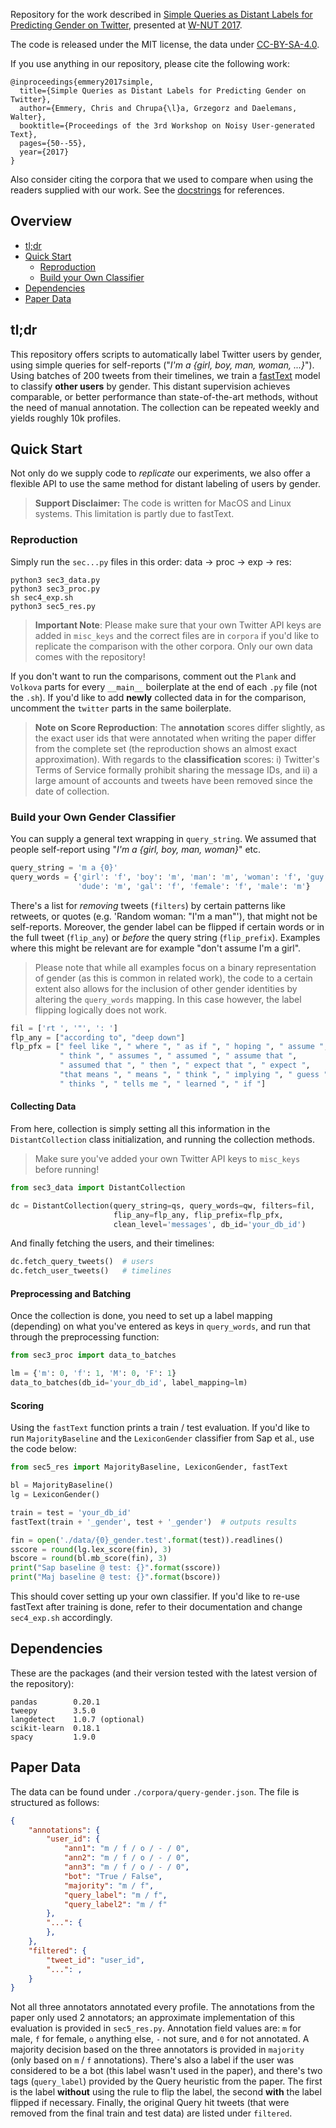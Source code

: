Repository for the work described in [Simple Queries as Distant Labels for
Predicting Gender on Twitter](http://noisy-text.github.io/2017/pdf/WNUT07.pdf),
presented at [W-NUT 2017](http://noisy-text.github.io/2017/index.html).

The code is released under the MIT license, the data under [CC-BY-SA-4.0](https://creativecommons.org/licenses/by-sa/4.0/).

If you use anything in our repository, please cite the following work:

```
@inproceedings{emmery2017simple,
  title={Simple Queries as Distant Labels for Predicting Gender on Twitter},
  author={Emmery, Chris and Chrupa{\l}a, Grzegorz and Daelemans, Walter},
  booktitle={Proceedings of the 3rd Workshop on Noisy User-generated Text},
  pages={50--55},
  year={2017}
}
```

Also consider citing the corpora that we used to compare when using the readers
supplied with our work. See the [docstrings](https://github.com/cmry/simple-queries/blob/master/sec3_data.py#L410) for references.

## Overview

- [tl;dr](https://github.com/cmry/simple-queries#tldr)
- [Quick Start](https://github.com/cmry/simple-queries#quick-start)
  - [Reproduction](https://github.com/cmry/simple-queries#reproduction)
  - [Build your Own Classifier](https://github.com/cmry/simple-queries#build-your-own-gender-classifier)
- [Dependencies](https://github.com/cmry/simple-queries#dependencies)
- [Paper Data](https://github.com/cmry/simple-queries#paper-data)

## tl;dr

This repository offers scripts to automatically label Twitter users by gender,
using simple queries for self-reports ("*I'm a {girl, boy, man, woman, ...}*").
Using batches of 200 tweets from their timelines, we train a
[fastText](https://github.com/facebookresearch/fastText) model to classify
**other users** by gender. This distant supervision achieves
comparable, or better performance than state-of-the-art methods, without the
need of manual annotation. The collection can be repeated weekly and yields
roughly 10k profiles.


## Quick Start

Not only do we supply code to *replicate* our experiments, we also offer a
flexible API to use the same method for distant labeling of users by gender.

> **Support Disclaimer:** The code is written for MacOS and Linux systems. This
  limitation is partly due to fastText.

### Reproduction

Simply run the `sec...py` files in this order: data -> proc -> exp -> res:

```shell
python3 sec3_data.py
python3 sec3_proc.py
sh sec4_exp.sh
python3 sec5_res.py
```

> **Important Note**: Please make sure that your own Twitter API keys are added
  in `misc_keys` and the correct files are in `corpora` if you'd like to
  replicate the comparison with the other corpora. Only our own data comes with
  the repository!

If you don't want to run the comparisons, comment out the `Plank` and `Volkova`
parts for every `__main__` boilerplate at the end of each `.py` file (not the
`.sh`). If you'd like to add **newly** collected data in for the comparison,
uncomment the `twitter` parts in the same boilerplate.

> **Note on Score Reproduction**: The **annotation** scores differ slightly,
  as the exact user ids that were annotated when writing the paper differ from
  the complete set (the reproduction shows an almost exact approximation). With
  regards to the **classification** scores: i) Twitter's Terms of Service
  formally prohibit sharing the message IDs, and ii) a large amount of
  accounts and tweets have been removed since the date of collection.

### Build your Own Gender Classifier

You can supply a general text wrapping in `query_string`. We assumed that
people self-report using "*I'm a {girl, boy, man, woman}*" etc.

```python
query_string = 'm a {0}'
query_words = {'girl': 'f', 'boy': 'm', 'man': 'm', 'woman': 'f', 'guy': 'm',
               'dude': 'm', 'gal': 'f', 'female': 'f', 'male': 'm'}
```

There's a list for *removing* tweets (`filters`) by certain patterns like
retweets, or quotes (e.g. 'Random woman: "I'm a man"'), that might not be
self-reports. Moreover, the gender label can be flipped if certain words
or in the full tweet (`flip_any`) or *before* the query string (`flip_prefix`).
Examples where this might be relevant are for example "don't assume
I'm a girl".

> Please note that while all examples focus on a binary representation of
  gender (as this is common in related work), the code to a certain extent also
  allows for the inclusion of other gender identities by altering the
  `query_words` mapping. In this case however, the label flipping logically does
  not work.

```python
fil = ['rt ', '"', ': ']
flp_any = ["according to", "deep down"]
flp_pfx = [" feel like ", " where ", " as if ", " hoping ", " assume ",
           " think ", " assumes ", " assumed ", " assume that ",
           " assumed that ", " then ", " expect that ", " expect ",
           "that means ", " means ", " think ", " implying ", " guess ",
           " thinks ", " tells me ", " learned ", " if "]
```

#### Collecting Data

From here, collection is simply setting all this information in the
`DistantCollection` class initialization, and running the collection methods.

> Make sure you've added your own Twitter API keys to `misc_keys` before running!

```python
from sec3_data import DistantCollection

dc = DistantCollection(query_string=qs, query_words=qw, filters=fil,
                       flip_any=flp_any, flip_prefix=flp_pfx,
                       clean_level='messages', db_id='your_db_id')
```

And finally fetching the users, and their timelines:

```python
dc.fetch_query_tweets()  # users
dc.fetch_user_tweets()   # timelines
```

#### Preprocessing and Batching

Once the collection is done, you need to set up a label mapping (depending) on
what you've entered as keys in `query_words`, and run that through the
preprocessing function:

```python
from sec3_proc import data_to_batches

lm = {'m': 0, 'f': 1, 'M': 0, 'F': 1}
data_to_batches(db_id='your_db_id', label_mapping=lm)
```

#### Scoring

Using the `fastText` function prints a train / test evaluation. If you'd like
to run `MajorityBaseline` and the `LexiconGender` classifier from Sap et al.,
use the code below:

```python
from sec5_res import MajorityBaseline, LexiconGender, fastText

bl = MajorityBaseline()
lg = LexiconGender()

train = test = 'your_db_id'
fastText(train + '_gender', test + '_gender')  # outputs results

fin = open('./data/{0}_gender.test'.format(test)).readlines()
sscore = round(lg.lex_score(fin), 3)
bscore = round(bl.mb_score(fin), 3)
print("Sap baseline @ test: {}".format(sscore))
print("Maj baseline @ test: {}".format(bscore))
```

This should cover setting up your own classifier. If you'd like to re-use
fastText after training is done, refer to their documentation and change
`sec4_exp.sh` accordingly.

## Dependencies

These are the packages (and their version tested with the latest version of
the repository):

```
pandas        0.20.1
tweepy        3.5.0
langdetect    1.0.7 (optional)
scikit-learn  0.18.1
spacy         1.9.0
```

## Paper Data

The data can be found under `./corpora/query-gender.json`. The file is
structured as follows:

```json
{
    "annotations": {
        "user_id": {
            "ann1": "m / f / o / - / 0",
            "ann2": "m / f / o / - / 0",
            "ann3": "m / f / o / - / 0",
            "bot": "True / False",
            "majority": "m / f",
            "query_label": "m / f",
            "query_label2": "m / f"
        },
        "...": {
        },
    },
    "filtered": {
        "tweet_id": "user_id",
        "...": ,
    }
}
```

Not all three annotators annotated every profile. The annotations from the
paper only used 2 annotators; an approximate implementation of this evaluation
is provided in `sec5_res.py`. Annotation field values are: `m` for male, `f`
for female, `o` anything else, `-` not sure, and `0` for not annotated. A
majority decision based on the three annotators is provided in `majority` (only
based on `m` / `f` annotations). There's also a label if the user was
considered to be a bot (this label wasn't used in the paper), and there's two
tags (`query_label`) provided by the Query heuristic from the paper. The
first is the label **without** using the rule to flip the label, the second
**with** the label flipped if necessary. Finally, the original Query hit
tweets (that were removed from the final train and test data) are listed under
`filtered`.

